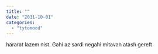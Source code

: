 ```yaml
---
title: ""
date: "2011-10-01"
categories: 
  - "tytomood"
---
```


hararat lazem nist. Gahi az sardi negahi mitavan atash gereft
